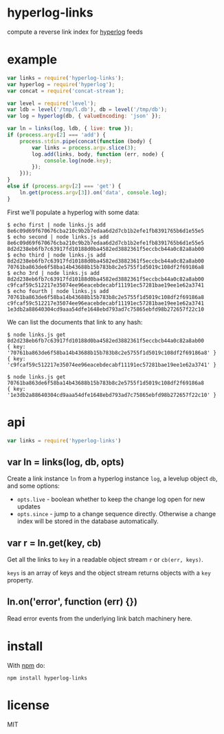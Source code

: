 # hyperlog-links

compute a reverse link index for [hyperlog](https://npmjs.com/package/hyperlog)
feeds

# example

``` js
var links = require('hyperlog-links');
var hyperlog = require('hyperlog');
var concat = require('concat-stream');

var level = require('level');
var ldb = level('/tmp/l.db'), db = level('/tmp/db');
var log = hyperlog(db, { valueEncoding: 'json' });

var ln = links(log, ldb, { live: true });
if (process.argv[2] === 'add') {
    process.stdin.pipe(concat(function (body) {
        var links = process.argv.slice(3);
        log.add(links, body, function (err, node) {
            console.log(node.key);
        });
    }));
}
else if (process.argv[2] === 'get') {
    ln.get(process.argv[3]).on('data', console.log);
}
```

First we'll populate a hyperlog with some data:

```
$ echo first | node links.js add
8e6c09d69f670676cba210c9b2b7edaa6d2d7cb1b2efe1fb8391765b6d1e55e5
$ echo second | node links.js add 8e6c09d69f670676cba210c9b2b7edaa6d2d7cb1b2efe1fb8391765b6d1e55e5
8d2d238eb6fb7c63917fd10188d0ba4582ed3882361f5eccbcb44a0c82a8ab00
$ echo third | node links.js add 8d2d238eb6fb7c63917fd10188d0ba4582ed3882361f5eccbcb44a0c82a8ab00
70761ba863de6f58ba14b43688b15b783b8c2e5755f1d5019c108df2f69186a8
$ echo 3rd | node links.js add 8d2d238eb6fb7c63917fd10188d0ba4582ed3882361f5eccbcb44a0c82a8ab00
c9fcaf59c512217e35074ee96eacebdecabf11191ec57281bae19ee1e62a3741
$ echo fourth | node links.js add 70761ba863de6f58ba14b43688b15b783b8c2e5755f1d5019c108df2f69186a8 c9fcaf59c512217e35074ee96eacebdecabf11191ec57281bae19ee1e62a3741
1e3db2a88640304cd9aaa54dfe1648ebd793ad7c75865ebfd98b272657f22c10
```

We can list the documents that link to any hash:

```
$ node links.js get 8d2d238eb6fb7c63917fd10188d0ba4582ed3882361f5eccbcb44a0c82a8ab00
{ key: '70761ba863de6f58ba14b43688b15b783b8c2e5755f1d5019c108df2f69186a8' }
{ key: 'c9fcaf59c512217e35074ee96eacebdecabf11191ec57281bae19ee1e62a3741' }
```

```
$ node links.js get 70761ba863de6f58ba14b43688b15b783b8c2e5755f1d5019c108df2f69186a8
{ key: '1e3db2a88640304cd9aaa54dfe1648ebd793ad7c75865ebfd98b272657f22c10' }
```

# api

``` js
var links = require('hyperlog-links')
```

## var ln = links(log, db, opts)

Create a link instance `ln` from a hyperlog instance `log`, a levelup object
`db`, and some options:

* `opts.live` - boolean whether to keep the change log open for new updates
* `opts.since` - jump to a change sequence directly. Otherwise a change index
will be stored in the database automatically.

## var r = ln.get(key, cb)

Get all the links to `key` in a readable object stream `r` or `cb(err, keys)`.

`keys` is an array of keys and the object stream returns objects with a `key`
property.

## ln.on('error', function (err) {})

Read error events from the underlying link batch machinery here.

# install

With [npm](https://npmjs.org) do:

```
npm install hyperlog-links
```

# license

MIT
